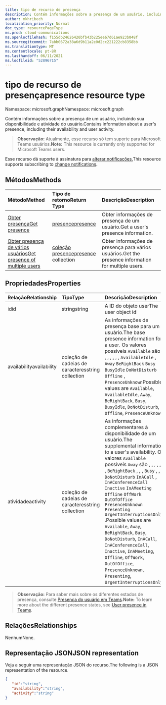 ```yaml
---
title: tipo de recurso de presença
description: Contém informações sobre a presença de um usuário, incluindo sua disponibilidade e atividade do usuário.
author: mkhribech
localization_priority: Normal
doc_type: resourcePageType
ms.prod: cloud-communications
ms.openlocfilehash: f155db24626420bfb43b225ee67d61ae923b048f
ms.sourcegitcommit: 7abb0672a38a6d9b11a2e0d2cc221222cb8358bb
ms.translationtype: MT
ms.contentlocale: pt-BR
ms.lasthandoff: 06/11/2021
ms.locfileid: "52896715"
---
```

# <a name="presence-resource-type"></a><span data-ttu-id="2eea4-103">tipo de recurso de presença</span><span class="sxs-lookup"><span data-stu-id="2eea4-103">presence resource type</span></span>

<span data-ttu-id="2eea4-104">Namespace: microsoft.graph</span><span class="sxs-lookup"><span data-stu-id="2eea4-104">Namespace: microsoft.graph</span></span>

<span data-ttu-id="2eea4-105">Contém informações sobre a presença de um usuário, incluindo sua disponibilidade e atividade do usuário.</span><span class="sxs-lookup"><span data-stu-id="2eea4-105">Contains information about a user's presence, including their availability and user activity.</span></span>

> <span data-ttu-id="2eea4-106">**Observação:** Atualmente, esse recurso só tem suporte para Microsoft Teams usuários.</span><span class="sxs-lookup"><span data-stu-id="2eea4-106">**Note:** This resource is currently only supported for Microsoft Teams users.</span></span>

<span data-ttu-id="2eea4-107">Esse recurso dá suporte à assinatura para [alterar notificações.](/graph/webhooks)</span><span class="sxs-lookup"><span data-stu-id="2eea4-107">This resource supports subscribing to [change notifications](/graph/webhooks).</span></span>

## <a name="methods"></a><span data-ttu-id="2eea4-108">Métodos</span><span class="sxs-lookup"><span data-stu-id="2eea4-108">Methods</span></span>

| <span data-ttu-id="2eea4-109">Método</span><span class="sxs-lookup"><span data-stu-id="2eea4-109">Method</span></span>                                                            | <span data-ttu-id="2eea4-110">Tipo de retorno</span><span class="sxs-lookup"><span data-stu-id="2eea4-110">Return Type</span></span>                                       | <span data-ttu-id="2eea4-111">Descrição</span><span class="sxs-lookup"><span data-stu-id="2eea4-111">Description</span></span>                                  |
|:------------------------------------------------------------------|:--------------------------------------------------|:---------------------------------------------|
| [<span data-ttu-id="2eea4-112">Obter presença</span><span class="sxs-lookup"><span data-stu-id="2eea4-112">Get presence</span></span>](../api/presence-get.md)     | [<span data-ttu-id="2eea4-113">presence</span><span class="sxs-lookup"><span data-stu-id="2eea4-113">presence</span></span>](../resources/presence.md)     | <span data-ttu-id="2eea4-114">Obter informações de presença de um usuário.</span><span class="sxs-lookup"><span data-stu-id="2eea4-114">Get a user's presence information.</span></span>
| [<span data-ttu-id="2eea4-115">Obter presença de vários usuários</span><span class="sxs-lookup"><span data-stu-id="2eea4-115">Get presence of multiple users</span></span>](../api/cloudcommunications-getpresencesbyuserid.md)    |  <span data-ttu-id="2eea4-116">[coleção presence](../resources/presence.md)</span><span class="sxs-lookup"><span data-stu-id="2eea4-116">[presence](../resources/presence.md) collection</span></span>     |  <span data-ttu-id="2eea4-117">Obter informações de presença para vários usuários.</span><span class="sxs-lookup"><span data-stu-id="2eea4-117">Get the presence information for multiple users.</span></span>      |


## <a name="properties"></a><span data-ttu-id="2eea4-118">Propriedades</span><span class="sxs-lookup"><span data-stu-id="2eea4-118">Properties</span></span>

| <span data-ttu-id="2eea4-119">Relação</span><span class="sxs-lookup"><span data-stu-id="2eea4-119">Relationship</span></span>        | <span data-ttu-id="2eea4-120">Tipo</span><span class="sxs-lookup"><span data-stu-id="2eea4-120">Type</span></span>                                                 | <span data-ttu-id="2eea4-121">Descrição</span><span class="sxs-lookup"><span data-stu-id="2eea4-121">Description</span></span>                                                         |
|:--------------------|:-----------------------------------------------------|:--------------------------------------------------------------------|
|<span data-ttu-id="2eea4-122">id</span><span class="sxs-lookup"><span data-stu-id="2eea4-122">id</span></span>    |  <span data-ttu-id="2eea4-123">string</span><span class="sxs-lookup"><span data-stu-id="2eea4-123">string</span></span>     |  <span data-ttu-id="2eea4-124">A ID do objeto user</span><span class="sxs-lookup"><span data-stu-id="2eea4-124">The user object id</span></span>   |
|<span data-ttu-id="2eea4-125">availability</span><span class="sxs-lookup"><span data-stu-id="2eea4-125">availability</span></span>    |  <span data-ttu-id="2eea4-126">coleção de cadeias de caracteres</span><span class="sxs-lookup"><span data-stu-id="2eea4-126">string collection</span></span>   |   <span data-ttu-id="2eea4-127">As informações de presença base para um usuário.</span><span class="sxs-lookup"><span data-stu-id="2eea4-127">The base presence information for a user.</span></span> <span data-ttu-id="2eea4-128">Os valores possíveis `Available` são , , , , , , , `AvailableIdle` ,  `Away` `BeRightBack` `Busy` `BusyIdle` `DoNotDisturb` `Offline` , `PresenceUnknown`</span><span class="sxs-lookup"><span data-stu-id="2eea4-128">Possible values are `Available`, `AvailableIdle`,  `Away`, `BeRightBack`, `Busy`, `BusyIdle`, `DoNotDisturb`, `Offline`, `PresenceUnknown`</span></span>  |
|<span data-ttu-id="2eea4-129">atividade</span><span class="sxs-lookup"><span data-stu-id="2eea4-129">activity</span></span>    |  <span data-ttu-id="2eea4-130">coleção de cadeias de caracteres</span><span class="sxs-lookup"><span data-stu-id="2eea4-130">string collection</span></span>      |    <span data-ttu-id="2eea4-131">As informações complementares à disponibilidade de um usuário.</span><span class="sxs-lookup"><span data-stu-id="2eea4-131">The supplemental information to a user's availability.</span></span> <span data-ttu-id="2eea4-132">Os valores `Available` possíveis `Away` são , , , , , , , `BeRightBack` , , , `Busy` , , , `DoNotDisturb` `InACall` , `InAConferenceCall` `Inactive` `InAMeeting` `Offline` `OffWork` `OutOfOffice` `PresenceUnknown` `Presenting` `UrgentInterruptionsOnly` .</span><span class="sxs-lookup"><span data-stu-id="2eea4-132">Possible values are `Available`, `Away`, `BeRightBack`, `Busy`, `DoNotDisturb`, `InACall`, `InAConferenceCall`, `Inactive`, `InAMeeting`, `Offline`, `OffWork`, `OutOfOffice`, `PresenceUnknown`, `Presenting`, `UrgentInterruptionsOnly`.</span></span>       |

><span data-ttu-id="2eea4-133">**Observação:** Para saber mais sobre os diferentes estados de presença, consulte [Presença do usuário em Teams](/microsoftteams/presence-admins).</span><span class="sxs-lookup"><span data-stu-id="2eea4-133">**Note:** To learn more about the different presence states, see [User presence in Teams](/microsoftteams/presence-admins).</span></span> 

## <a name="relationships"></a><span data-ttu-id="2eea4-134">Relações</span><span class="sxs-lookup"><span data-stu-id="2eea4-134">Relationships</span></span>

<span data-ttu-id="2eea4-135">Nenhum</span><span class="sxs-lookup"><span data-stu-id="2eea4-135">None.</span></span>

## <a name="json-representation"></a><span data-ttu-id="2eea4-136">Representação JSON</span><span class="sxs-lookup"><span data-stu-id="2eea4-136">JSON representation</span></span>

<span data-ttu-id="2eea4-137">Veja a seguir uma representação JSON do recurso.</span><span class="sxs-lookup"><span data-stu-id="2eea4-137">The following is a JSON representation of the resource.</span></span>

<!-- {
  "blockType": "resource",
  "optionalProperties": [
  ],
  "@odata.type": "microsoft.graph.presence"
}-->
```json
{
   "id":"string",
   "availability":"string",
   "activity":"string"
}
```
